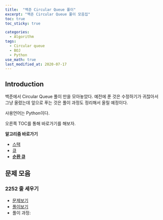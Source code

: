 ```yaml
---
title:  "백준 Circular Queue 풀이"
excerpt: "백준 Circular Queue 풀이 모음집"
toc: true
toc_sticky: true

categories:
  - Algorithm
tags:
  - Circular queue
  - BOJ
  - Python
use_math: true
last_modified_at: 2020-07-17
---
```



## Introduction

백준에서 Circular Queue 풀이 만을 모아놓았다. 예전에 푼 것은 수정하기가 귀찮아서 그냥 올렸는데 앞으로 푸는 것은 풀이 과정도 정리해서 올릴 예정이다. 

사용언어는 Python이다. 

오른쪽 TOC를 통해 바로가기를 해보자.

**알고리즘 바로가기**
- [스택](https://inhyeokyoo.github.io/algorithm/Algorithm-Stack/)
- [큐](https://inhyeokyoo.github.io/algorithm/algorithm-queue/)
- **[순환 큐](https://inhyeokyoo.github.io/algorithm/Algorithm-CircularQueue/)**


## 문제 모음

### 2252 줄 세우기
- [문제보기](https://www.acmicpc.net/problem/2252)   
- [풀이보기](https://github.com/InhyeokYoo/BOJ_Algorithm/blob/master/Circular%20Queue/2252.py)
- 풀이 과정:


